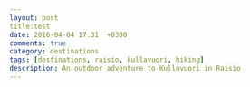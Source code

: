 ```yaml
---
layout: post
title:test
date: 2016-04-04 17.31  +0300
comments: true
category: destinations
tags: [destinations, raisio, kullavuori, hiking]
description: An outdoor adventure to Kullavuori in Raisio
---
```

